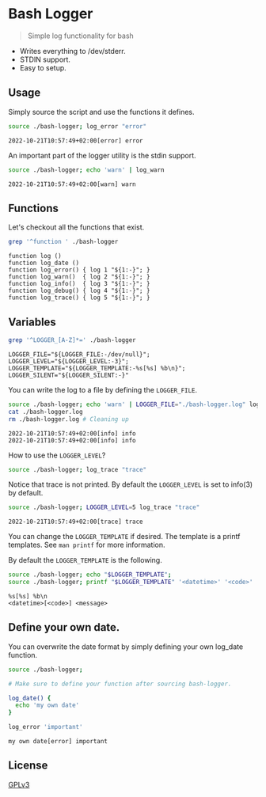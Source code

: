 # Bash Logger

> Simple log functionality for bash

- Writes everything to /dev/stderr.
- STDIN support.
- Easy to setup.

## Usage

Simply source the script and use the functions it defines.


```bash bash 2>&1
source ./bash-logger; log_error "error"
```
```
2022-10-21T10:57:49+02:00[error] error
```

An important part of the logger utility is the stdin support.

```bash bash 2>&1
source ./bash-logger; echo 'warn' | log_warn
```
```
2022-10-21T10:57:49+02:00[warn] warn
```

## Functions

Let's checkout all the functions that exist.

```bash bash 2>&1
grep '^function ' ./bash-logger
```
```
function log ()
function log_date ()
function log_error() { log 1 "${1:-}"; }
function log_warn()  { log 2 "${1:-}"; }
function log_info()  { log 3 "${1:-}"; }
function log_debug() { log 4 "${1:-}"; }
function log_trace() { log 5 "${1:-}"; }
```

## Variables

```bash bash 2>&1
grep '^LOGGER_[A-Z]*=' ./bash-logger
```
```
LOGGER_FILE="${LOGGER_FILE:-/dev/null}";
LOGGER_LEVEL="${LOGGER_LEVEL:-3}";
LOGGER_TEMPLATE="${LOGGER_TEMPLATE:-%s[%s] %b\n}";
LOGGER_SILENT="${LOGGER_SILENT:-}"
```

You can write the log to a file by defining the `LOGGER_FILE`.

```bash bash 2>&1
source ./bash-logger; echo 'warn' | LOGGER_FILE="./bash-logger.log" log_info "info"
cat ./bash-logger.log
rm ./bash-logger.log # Cleaning up
```
```
2022-10-21T10:57:49+02:00[info] info
2022-10-21T10:57:49+02:00[info] info
```

How to use the `LOGGER_LEVEL`?

```bash bash 2>&1
source ./bash-logger; log_trace "trace"
```

Notice that trace is not printed. By default the `LOGGER_LEVEL` is set to
info(3) by default.

```bash bash 2>&1
source ./bash-logger; LOGGER_LEVEL=5 log_trace "trace"
```
```
2022-10-21T10:57:49+02:00[trace] trace
```

You can change the `LOGGER_TEMPLATE` if desired. The template is a printf
templates. See `man printf` for more information.

By default the `LOGGER_TEMPLATE` is the following.

```bash bash 2>&1
source ./bash-logger; echo "$LOGGER_TEMPLATE";
source ./bash-logger; printf "$LOGGER_TEMPLATE" '<datetime>' '<code>' '<message>'
```
```
%s[%s] %b\n
<datetime>[<code>] <message>
```

## Define your own date.

You can overwrite the date format by simply defining your own log_date function.

```bash bash 2>&1
source ./bash-logger;

# Make sure to define your function after sourcing bash-logger.

log_date() {
  echo 'my own date'
}

log_error 'important'
```
```
my own date[error] important
```

## License

[GPLv3](./LICENSE.md)
